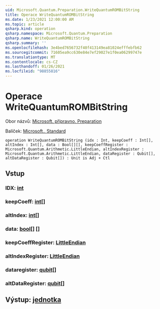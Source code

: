```yaml
---
uid: Microsoft.Quantum.Preparation.WriteQuantumROMBitString
title: Operace WriteQuantumROMBitString
ms.date: 1/23/2021 12:00:00 AM
ms.topic: article
qsharp.kind: operation
qsharp.namespace: Microsoft.Quantum.Preparation
qsharp.name: WriteQuantumROMBitString
qsharp.summary: ''
ms.openlocfilehash: 3e4bed7656732f40f413149ea81024efffebfb62
ms.sourcegitcommit: 71605ea9cc630e84e7ef29027e1f0ea06299747e
ms.translationtype: MT
ms.contentlocale: cs-CZ
ms.lasthandoff: 01/26/2021
ms.locfileid: "98855816"
---
```

# <a name="writequantumrombitstring-operation"></a>Operace WriteQuantumROMBitString

Obor názvů: [Microsoft. přípravno. Preparation](xref:Microsoft.Quantum.Preparation)

Balíček: [Microsoft.. Standard](https://nuget.org/packages/Microsoft.Quantum.Standard)




```qsharp
operation WriteQuantumROMBitString (idx : Int, keepCoeff : Int[], altIndex : Int[], data : Bool[][], keepCoeffRegister : Microsoft.Quantum.Arithmetic.LittleEndian, altIndexRegister : Microsoft.Quantum.Arithmetic.LittleEndian, dataRegister : Qubit[], altDataRegister : Qubit[]) : Unit is Adj + Ctl
```


## <a name="input"></a>Vstup

### <a name="idx--int"></a>IDX: [int](xref:microsoft.quantum.lang-ref.int)




### <a name="keepcoeff--int"></a>keepCoeff: [int](xref:microsoft.quantum.lang-ref.int)[]




### <a name="altindex--int"></a>altIndex: [int](xref:microsoft.quantum.lang-ref.int)[]




### <a name="data--bool"></a>data: [bool](xref:microsoft.quantum.lang-ref.bool)[] []




### <a name="keepcoeffregister--littleendian"></a>keepCoeffRegister: [LittleEndian](xref:Microsoft.Quantum.Arithmetic.LittleEndian)




### <a name="altindexregister--littleendian"></a>altIndexRegister: [LittleEndian](xref:Microsoft.Quantum.Arithmetic.LittleEndian)




### <a name="dataregister--qubit"></a>dataregister: [qubit](xref:microsoft.quantum.lang-ref.qubit)[]




### <a name="altdataregister--qubit"></a>altDataRegister: [qubit](xref:microsoft.quantum.lang-ref.qubit)[]





## <a name="output--unit"></a>Výstup: [jednotka](xref:microsoft.quantum.lang-ref.unit)

